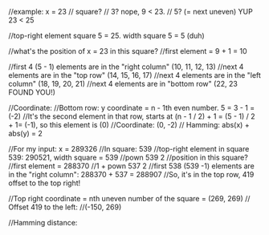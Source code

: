 //example: x = 23
// square?
// 3? nope, 9 < 23. 
// 5? (= next uneven) YUP 23 < 25

//top-right element square 5 = 25. width square 5 = 5 (duh)

//what's the position of x = 23 in this square?
//first element = 9 + 1 = 10

//first 4 (5 - 1) elements are in the "right column" (10, 11, 12, 13)
//next 4 elements are in the "top row" (14, 15, 16, 17)
//next 4 elements are in the "left column" (18, 19, 20, 21)
//next 4 elements are in "bottom row" (22, 23 FOUND YOU!)

//Coordinate:
//Bottom row: y coordinate = n - 1th even number. 5 = 3 - 1 = (-2)
//It's the second element in that row, starts at (n - 1 / 2) + 1 = (5 - 1) / 2 + 1= (-1), so this element is (0)
//Coordinate: (0, -2) // Hamming: abs(x) + abs(y) = 2

//For my input: x = 289326
//In square: 539
//top-right element in square 539: 290521, width square = 539
//pown 539 2
//position in this square?
//first element = 288370
//1 + pown 537 2
//first 538 (539 -1) elements are in the "right column": 288370 + 537 = 288907
//So, it's in the top row, 419 offset to the top right!

//Top right coordinate = nth uneven number of the square = (269, 269)
// Offset 419 to the left:
//(-150, 269)

//Hamming distance: 